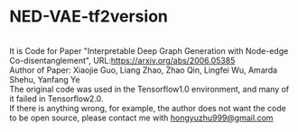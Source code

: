 # NED-VAE-tf2version
<br />It is Code for Paper "Interpretable Deep Graph Generation with Node-edge Co-disentanglement", URL:<https://arxiv.org/abs/2006.05385>
<br />Author of Paper: Xiaojie Guo, Liang Zhao, Zhao Qin, Lingfei Wu, Amarda Shehu, Yanfang Ye
<br />The original code was used in the Tensorflow1.0 environment, and many of it failed in Tensorflow2.0.
<br />If there is anything wrong, for example, the author does not want the code to be open source, please contact me with <hongyuzhu999@gmail.com>
